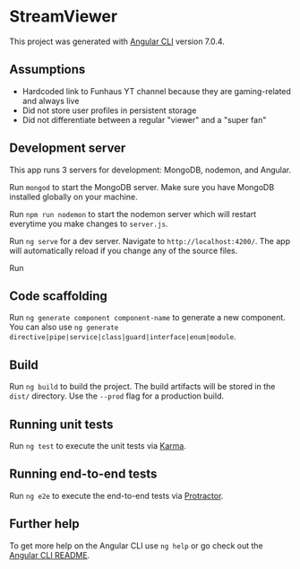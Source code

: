 # StreamViewer

This project was generated with [Angular CLI](https://github.com/angular/angular-cli) version 7.0.4.

## Assumptions
- Hardcoded link to Funhaus YT channel because they are gaming-related and always live
- Did not store user profiles in persistent storage
- Did not differentiate between a regular "viewer" and a "super fan"

## Development server

This app runs 3 servers for development: MongoDB, nodemon, and Angular.

Run `mongod` to start the MongoDB server. Make sure you have MongoDB installed globally on your machine.

Run `npm run nodemon` to start the nodemon server which will restart everytime you make changes to `server.js`.

Run `ng serve` for a dev server. Navigate to `http://localhost:4200/`. The app will automatically reload if you change any of the source files.

Run

## Code scaffolding

Run `ng generate component component-name` to generate a new component. You can also use `ng generate directive|pipe|service|class|guard|interface|enum|module`.

## Build

Run `ng build` to build the project. The build artifacts will be stored in the `dist/` directory. Use the `--prod` flag for a production build.

## Running unit tests

Run `ng test` to execute the unit tests via [Karma](https://karma-runner.github.io).

## Running end-to-end tests

Run `ng e2e` to execute the end-to-end tests via [Protractor](http://www.protractortest.org/).

## Further help

To get more help on the Angular CLI use `ng help` or go check out the [Angular CLI README](https://github.com/angular/angular-cli/blob/master/README.md).
